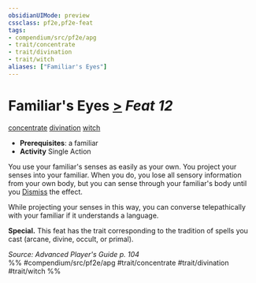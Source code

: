 ```yaml
---
obsidianUIMode: preview
cssclass: pf2e,pf2e-feat
tags:
- compendium/src/pf2e/apg
- trait/concentrate
- trait/divination
- trait/witch
aliases: ["Familiar's Eyes"]
---
```

# Familiar's Eyes  [>](rules/core-rulebook/chapter-9-playing-the-game.md#Actions "Single Action") *Feat 12*  
[concentrate](rules/traits/concentrate.md)  [divination](rules/traits/divination.md)  [witch](rules/traits/witch-apg.md)  

- **Prerequisites**: a familiar
- **Activity** Single Action

You use your familiar's senses as easily as your own. You project your senses into your familiar. When you do, you lose all sensory information from your own body, but you can sense through your familiar's body until you [Dismiss](rules/actions/dismiss.md) the effect.

While projecting your senses in this way, you can converse telepathically with your familiar if it understands a language.

**Special.** This feat has the trait corresponding to the tradition of spells you cast (arcane, divine, occult, or primal).

*Source: Advanced Player's Guide p. 104*  
%% #compendium/src/pf2e/apg #trait/concentrate #trait/divination #trait/witch %%
